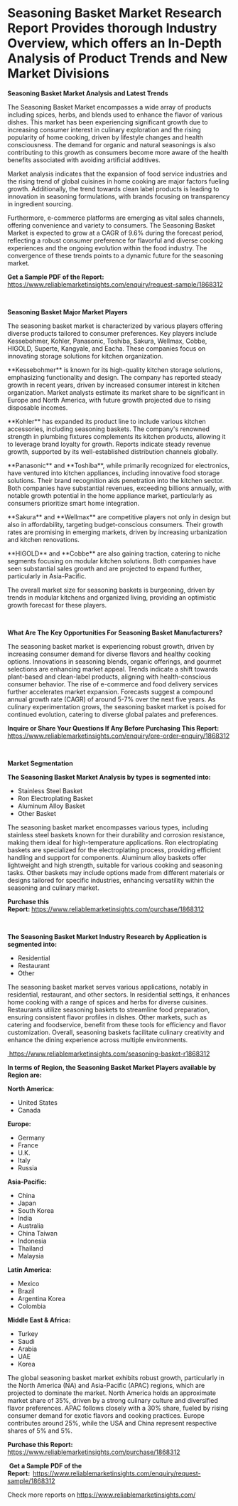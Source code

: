 <p><h1>Seasoning Basket Market Research Report Provides thorough Industry Overview, which offers an In-Depth Analysis of Product Trends and New Market Divisions</h1></p><p><strong>Seasoning Basket Market Analysis and Latest Trends</strong></p>
<p><p>The Seasoning Basket Market encompasses a wide array of products including spices, herbs, and blends used to enhance the flavor of various dishes. This market has been experiencing significant growth due to increasing consumer interest in culinary exploration and the rising popularity of home cooking, driven by lifestyle changes and health consciousness. The demand for organic and natural seasonings is also contributing to this growth as consumers become more aware of the health benefits associated with avoiding artificial additives.</p><p>Market analysis indicates that the expansion of food service industries and the rising trend of global cuisines in home cooking are major factors fueling growth. Additionally, the trend towards clean label products is leading to innovation in seasoning formulations, with brands focusing on transparency in ingredient sourcing. </p><p>Furthermore, e-commerce platforms are emerging as vital sales channels, offering convenience and variety to consumers. The Seasoning Basket Market is expected to grow at a CAGR of 9.6% during the forecast period, reflecting a robust consumer preference for flavorful and diverse cooking experiences and the ongoing evolution within the food industry. The convergence of these trends points to a dynamic future for the seasoning market.</p></p>
<p><strong>Get a Sample PDF of the Report:&nbsp;</strong> <a href="https://www.reliablemarketinsights.com/enquiry/request-sample/1868312?utm_campaign=2137&utm_medium=2&utm_source=Github&utm_content=ia&utm_term=07022025&utm_id=seasoning-basket">https://www.reliablemarketinsights.com/enquiry/request-sample/1868312</a></p>
<p>&nbsp;</p>
<p><strong>Seasoning Basket Major Market Players</strong></p>
<p><p>The seasoning basket market is characterized by various players offering diverse products tailored to consumer preferences. Key players include Kessebohmer, Kohler, Panasonic, Toshiba, Sakura, Wellmax, Cobbe, HIGOLD, Superte, Kangyale, and Eacha. These companies focus on innovating storage solutions for kitchen organization.</p><p>**Kessebohmer** is known for its high-quality kitchen storage solutions, emphasizing functionality and design. The company has reported steady growth in recent years, driven by increased consumer interest in kitchen organization. Market analysts estimate its market share to be significant in Europe and North America, with future growth projected due to rising disposable incomes.</p><p>**Kohler** has expanded its product line to include various kitchen accessories, including seasoning baskets. The company's renowned strength in plumbing fixtures complements its kitchen products, allowing it to leverage brand loyalty for growth. Reports indicate steady revenue growth, supported by its well-established distribution channels globally.</p><p>**Panasonic** and **Toshiba**, while primarily recognized for electronics, have ventured into kitchen appliances, including innovative food storage solutions. Their brand recognition aids penetration into the kitchen sector. Both companies have substantial revenues, exceeding billions annually, with notable growth potential in the home appliance market, particularly as consumers prioritize smart home integration.</p><p>**Sakura** and **Wellmax** are competitive players not only in design but also in affordability, targeting budget-conscious consumers. Their growth rates are promising in emerging markets, driven by increasing urbanization and kitchen renovations. </p><p>**HIGOLD** and **Cobbe** are also gaining traction, catering to niche segments focusing on modular kitchen solutions. Both companies have seen substantial sales growth and are projected to expand further, particularly in Asia-Pacific.</p><p>The overall market size for seasoning baskets is burgeoning, driven by trends in modular kitchens and organized living, providing an optimistic growth forecast for these players.</p></p>
<p>&nbsp;</p>
<p><strong>What Are The Key Opportunities For Seasoning Basket Manufacturers?</strong></p>
<p><p>The seasoning basket market is experiencing robust growth, driven by increasing consumer demand for diverse flavors and healthy cooking options. Innovations in seasoning blends, organic offerings, and gourmet selections are enhancing market appeal. Trends indicate a shift towards plant-based and clean-label products, aligning with health-conscious consumer behavior. The rise of e-commerce and food delivery services further accelerates market expansion. Forecasts suggest a compound annual growth rate (CAGR) of around 5-7% over the next five years. As culinary experimentation grows, the seasoning basket market is poised for continued evolution, catering to diverse global palates and preferences.</p></p>
<p><strong>Inquire or Share Your Questions If Any Before Purchasing This Report:</strong> <a href="https://www.reliablemarketinsights.com/enquiry/pre-order-enquiry/1868312?utm_campaign=2137&utm_medium=2&utm_source=Github&utm_content=ia&utm_term=07022025&utm_id=seasoning-basket">https://www.reliablemarketinsights.com/enquiry/pre-order-enquiry/1868312</a></p>
<p>&nbsp;</p>
<p><strong>Market Segmentation</strong></p>
<p><strong>The Seasoning Basket Market Analysis by types is segmented into:</strong></p>
<p><ul><li>Stainless Steel Basket</li><li>Ron Electroplating Basket</li><li>Aluminum Alloy Basket</li><li>Other Basket</li></ul></p>
<p><p>The seasoning basket market encompasses various types, including stainless steel baskets known for their durability and corrosion resistance, making them ideal for high-temperature applications. Ron electroplating baskets are specialized for the electroplating process, providing efficient handling and support for components. Aluminum alloy baskets offer lightweight and high strength, suitable for various cooking and seasoning tasks. Other baskets may include options made from different materials or designs tailored for specific industries, enhancing versatility within the seasoning and culinary market.</p></p>
<p><strong>Purchase this Report:&nbsp;</strong><a href="https://www.reliablemarketinsights.com/purchase/1868312?utm_campaign=2137&utm_medium=2&utm_source=Github&utm_content=ia&utm_term=07022025&utm_id=seasoning-basket">https://www.reliablemarketinsights.com/purchase/1868312</a></p>
<p>&nbsp;</p>
<p><strong>The Seasoning Basket Market Industry Research by Application is segmented into:</strong></p>
<p><ul><li>Residential</li><li>Restaurant</li><li>Other</li></ul></p>
<p><p>The seasoning basket market serves various applications, notably in residential, restaurant, and other sectors. In residential settings, it enhances home cooking with a range of spices and herbs for diverse cuisines. Restaurants utilize seasoning baskets to streamline food preparation, ensuring consistent flavor profiles in dishes. Other markets, such as catering and foodservice, benefit from these tools for efficiency and flavor customization. Overall, seasoning baskets facilitate culinary creativity and enhance the dining experience across multiple environments.</p></p>
<p><a href="https://www.reliablemarketinsights.com/seasoning-basket-r1868312?utm_campaign=2137&utm_medium=2&utm_source=Github&utm_content=ia&utm_term=07022025&utm_id=seasoning-basket">&nbsp;https://www.reliablemarketinsights.com/seasoning-basket-r1868312</a></p>
<p><strong>In terms of Region, the Seasoning Basket Market Players available by Region are:</strong></p>
<p>
    <p> <strong> North America: </strong>
        <ul>
            <li>United States</li>
            <li>Canada</li>
        </ul>
        </p> 
    <p> <strong> Europe: </strong>
        <ul>
            <li>Germany</li>
            <li>France</li>
            <li>U.K.</li>
            <li>Italy</li>
            <li>Russia</li>
        </ul>
        </p> 
    <p> <strong> Asia-Pacific: </strong>
        <ul>
            <li>China</li>
            <li>Japan</li>
            <li>South Korea</li>
            <li>India</li>
            <li>Australia</li>
            <li>China Taiwan</li>
            <li>Indonesia</li>
            <li>Thailand</li>
            <li>Malaysia</li>
        </ul>
        </p> 
    <p> <strong> Latin America: </strong>
        <ul>
            <li>Mexico</li>
            <li>Brazil</li>
            <li>Argentina Korea</li>
            <li>Colombia</li>
        </ul>
        </p> 
    <p> <strong> Middle East & Africa: </strong>
        <ul>
            <li>Turkey</li>
            <li>Saudi</li>
            <li>Arabia</li>
            <li>UAE</li>
            <li>Korea</li>
        </ul>
    </p>
    </p>
<p><p>The global seasoning basket market exhibits robust growth, particularly in the North America (NA) and Asia-Pacific (APAC) regions, which are projected to dominate the market. North America holds an approximate market share of 35%, driven by a strong culinary culture and diversified flavor preferences. APAC follows closely with a 30% share, fueled by rising consumer demand for exotic flavors and cooking practices. Europe contributes around 25%, while the USA and China represent respective shares of 5% and 5%.</p></p>
<p><strong>Purchase this Report: </strong><a href="https://www.reliablemarketinsights.com/purchase/1868312?utm_campaign=2137&utm_medium=2&utm_source=Github&utm_content=ia&utm_term=07022025&utm_id=seasoning-basket">https://www.reliablemarketinsights.com/purchase/1868312</a></p>
<p>&nbsp;<strong>Get a Sample PDF of the Report:&nbsp;&nbsp;</strong><a href="https://www.reliablemarketinsights.com/enquiry/request-sample/1868312?utm_campaign=2137&utm_medium=2&utm_source=Github&utm_content=ia&utm_term=07022025&utm_id=seasoning-basket">https://www.reliablemarketinsights.com/enquiry/request-sample/1868312</a></p>
<p><strong></strong></p>
<p>Check more reports on <a href="https://www.reliablemarketinsights.com/?utm_campaign=2137&utm_medium=2&utm_source=Github&utm_content=ia&utm_term=07022025&utm_id=seasoning-basket">https://www.reliablemarketinsights.com/</a></p>